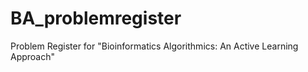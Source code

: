 # BA_problemregister
Problem Register for "Bioinformatics Algorithmics: An Active Learning Approach"
